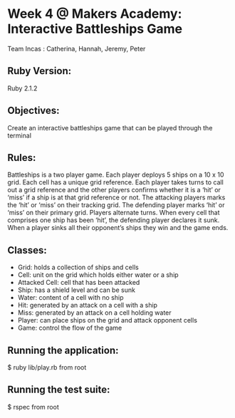 Week 4 @ Makers Academy: Interactive Battleships Game 
===============================================================
 
Team Incas : Catherina, Hannah, Jeremy, Peter

Ruby Version:
-------------
Ruby 2.1.2

Objectives:
-----------
Create an interactive battleships game that can be played through the terminal

Rules:
------ 
Battleships is a two player game. Each player deploys 5 ships on a 10 x 10 grid. Each cell has a unique grid reference. Each player takes turns to call out a grid reference and the other players confirms whether it is a ‘hit’ or ‘miss’ if a ship is at that grid reference or not. The attacking players marks the ‘hit’ or ‘miss’ on their tracking grid. The defending player marks ‘hit’ or ‘miss’ on their primary grid. Players alternate turns. When every cell that comprises one ship has been ‘hit’, the defending player declares it sunk. When a player sinks all their opponent’s ships they win and the game ends.
 
Classes:
-------
- Grid: holds a collection of ships and cells
- Cell: unit on the grid which holds either water or a ship
- Attacked Cell: cell that has been attacked
- Ship: has a shield level and can be sunk
- Water: content of a cell with no ship
- Hit: generated by an attack on a cell with a ship
- Miss: generated by an attack on a cell holding water
- Player: can place ships on the grid and attack opponent cells
- Game: control the flow of the game

Running the application:
------------------------
 $ ruby lib/play.rb from root

Running the test suite:
-----------------------
$ rspec from root